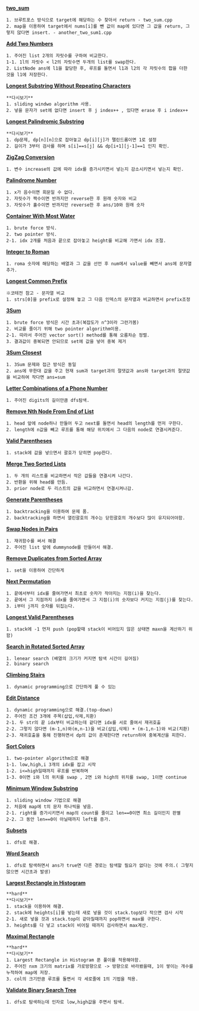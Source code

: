 **[two_sum](https://leetcode.com/problems/two-sum/)**
```
1. 브루트포스 방식으로 target에 해당하는 수 찾아서 return - two_sum.cpp
2. map을 이용하여 target에서 nums[i]를 뺀 값이 map에 있다면 그 값을 return, 그렇지 않다면 insert. - another_two_sum1.cpp
```

**[Add Two Numbers](https://leetcode.com/problems/add-two-numbers/)**
```
1. 주어진 list 2개의 자릿수를 구하여 비교한다.
1-1. 1l의 자릿수 < l2의 자릿수면 두개의 list를 swap한다.
2. ListNode ans에 l1을 할당한 후, 루프를 돌면서 l1과 l2의 각 자릿수의 합을 더한 것을 l1에 저장한다.
```

**[Longest Substring Without Repeating Characters](https://leetcode.com/problems/longest-substring-without-repeating-characters/)**
```
**다시보기**
1. sliding windwo algorithm 사용.
2. 넣을 문자가 set에 없다면 insert 후 j index++ , 있다면 erase 후 i index++
```

**[Longest Palindromic Substring](https://leetcode.com/problems/longest-palindromic-substring/)**
```
**다시보기**
1. dp문제, dp[n][n]으로 잡아놓고 dp[i][j]가 팰린드롬이면 1로 설정
2. 길이가 3부터 검사를 하며 s[i]==s[j] && dp[i+1][j-1]==1 인지 확인.
```

**[ZigZag Conversion](https://leetcode.com/problems/zigzag-conversion/)**
```
1. 변수 increase의 값에 따라 idx를 증가시키면서 넣는지 감소시키면서 넣는지 확인.
```

**[Palindrome Number](https://leetcode.com/problems/palindrome-number/)**
```
1. x가 음수이면 회문일 수 없다.
2. 자릿수가 짝수이면 반까지만 reverse한 후 원래 숫자와 비교
3. 자릿수가 홀수이면 반까지만 reverse한 후 ans/10와 원래 숫자  
```

**[Container With Most Water](https://leetcode.com/problems/container-with-most-water/)**
```
1. brute force 방식.
2. two pointer 방식.
2-1. idx 2개를 처음과 끝으로 잡아놓고 height를 비교해 가면서 idx 조절.
```

**[Integer to Roman](https://leetcode.com/problems/integer-to-roman/)**
```
1. roma 숫자에 해당하는 배열과 그 값을 선언 후 num에서 value를 빼면서 ans에 문자열 추가.
```

**[Longest Common Prefix](https://leetcode.com/problems/longest-common-prefix/)**
```
※코테전 참고 - 문자열 비교
1. strs[0]을 prefix로 설정해 놓고 그 다음 인덱스의 문자열과 비교하면서 prefix조정
```

**[3Sum](https://leetcode.com/problems/3sum/)**
```
1. brute force 방식은 시간 초과(복잡도가 n^3이라 그런가봄)
2. 비교를 줄이기 위해 two pointer algorithm이용.
2-1. 따라서 주어진 vector sort() method를 통해 오름차순 정렬.
3. 결과값이 중복되면 안되므로 set에 값을 넣어 중복 제거
```

**[3Sum Closest](https://leetcode.com/problems/3sum-closest/)**
```
1. 3Sum 문제와 접근 방식은 동일
2. ans에 무한대 값을 주고 현재 sum과 target과의 절댓값과 ans와 target과의 절댓값을 비교하여 작다면 ans=sum
```

**[Letter Combinations of a Phone Number](https://leetcode.com/problems/letter-combinations-of-a-phone-number/)**
```
1. 주어진 digits의 길이만큼 dfs탐색.
```

**[Remove Nth Node From End of List](https://leetcode.com/problems/remove-nth-node-from-end-of-list/)**
```
1. head 앞에 node하나 만들어 두고 next를 돌면서 head의 length를 먼저 구한다.
2. length에 n값을 빼고 루프를 통해 해당 위치에서 그 다음의 node로 연결시켜준다.
```

**[Valid Parentheses](https://leetcode.com/problems/valid-parentheses/)**
```
1. stack에 값을 넣으면서 괄호가 닫히면 pop한다.
```

**[Merge Two Sorted Lists](https://leetcode.com/problems/merge-two-sorted-lists/)**
```
1. 두 개의 리스트를 비교하면서 작은 값들을 연결시켜 나간다.
2. 반환을 위해 head를 만듬.
3. prior node로 두 리스트의 값을 비교하면서 연결시켜나감.
```

**[Generate Parentheses](https://leetcode.com/problems/generate-parentheses/)**
```
1. backtracking을 이용하여 문제 품.
2. backtracking을 하면서 열린괄호의 개수는 닫힌괄호의 개수보다 많이 유지되어야함.
```

**[Swap Nodes in Pairs](https://leetcode.com/problems/swap-nodes-in-pairs/)**
```
1. 재귀함수를 써서 해결
2. 주어진 list 앞에 dummynode를 만들어서 해결.
```

**[Remove Duplicates from Sorted Array](https://leetcode.com/problems/remove-duplicates-from-sorted-array/)**
```
1. set을 이용하여 간단하게 
```

**[Next Permutation](https://leetcode.com/problems/next-permutation/)**
```
1. 끝에서부터 idx를 줄여가면서 최초로 숫자가 작아지는 지점(i)을 찾는다.
2. 끝에서 그 지점까지 idx를 줄여가면서 그 지점(i)의 숫자보다 커지는 지점(j)를 찾는다.
3. i부터 j까지 숫자를 뒤집는다.
```

**[Longest Valid Parentheses](https://leetcode.com/problems/longest-valid-parentheses/)**
```
1. stack에 -1 먼저 push (pop할때 stack이 비어있지 않은 상태면 maxn을 계산하기 위함)
```

**[Search in Rotated Sorted Array](https://leetcode.com/problems/search-in-rotated-sorted-array/)**
```
1. lenear search (배열의 크기가 커지면 탐색 시간이 길어짐)
2. binary search
```

**[Climbing Stairs](https://leetcode.com/problems/climbing-stairs/)**
```
1. dynamic programming으로 간단하게 풀 수 있는 
```

**[Edit Distance](https://leetcode.com/problems/edit-distance/)**
```
1. dynamic programming으로 해결.(top-down)
2. 주어진 조건 3개에 주목(삽입,삭제,치환)
2-1. 두 str의 끝 idx부터 비교하는데 같다면 idx를 서로 줄여서 재귀호출
2-2. 그렇지 않다면 (m-1,n)와(m,n-1)을 비교(삽입,삭제) + (m-1,n-1)와 비교(치환)
2-3. 재귀호출을 통해 진행하면서 dp의 값이 존재한다면 return하여 중복계산을 피한다.
```

**[Sort Colors](https://leetcode.com/problems/sort-colors/)**
```
1. two-pointer algorithm으로 해결
1-1. low,high,i 3개의 idx를 잡고 시작
1-2. i<=high일때까지 루프를 반복하며
1-3. 0이면 i와 l의 위치를 swap , 2면 i와 high의 위치를 swap, 1이면 continue
```

**[Minimum Window Substring](https://leetcode.com/problems/minimum-window-substring/)**
```
1. sliding window 기법으로 해결
2. 처음에 map에 t의 문자 하나씩을 넣음.
2-1. right를 증가시키면서 map의 count를 줄이고 len==0이면 최소 길이인지 판별
2-2. 그 동안 len==0이 아닐때까지 left를 증가.
```

**[Subsets](https://leetcode.com/problems/subsets/)**
```
1. dfs로 해결.
```

**[Word Search](https://leetcode.com/problems/word-search/)**
```
1. dfs로 탐색하면서 ans가 true면 다른 경로는 탐색할 필요가 없다는 것에 주의.( 그렇지 않으면 시간초과 발생)
```

**[Largest Rectangle in Histogram](https://leetcode.com/problems/largest-rectangle-in-histogram/)**
```
**hard**
**다시보기**
1. stack을 이용하여 해결.
2. stack에 heights[i]를 넣는데 새로 넣을 것이 stack.top보다 작으면 검사 시작
2-1. 새로 넣을 것과 stack.top이 같아질때까지 pop하면서 max를 구한다.
3. heights를 다 넣고 stack이 비어질 때까지 검사하면서 max계산.
```

**[Maximal Rectangle](https://leetcode.com/problems/maximal-rectangle/)**
```
**hard**
**다시보기**
1. Largest Rectangle in Histogram 푼 풀이를 적용해야함.
2. 주어진 nxm 크기의 matrix를 가로방향으로 -> 방향으로 바라봤을때, 1이 쌓이는 개수를 누적하여 map에 저장.
3. col의 크기만큼 루프를 돌면서 각 세로줄에 1의 기법을 적용.
```

**[Validate Binary Search Tree](https://leetcode.com/problems/validate-binary-search-tree/)**
```
1. dfs로 탐색하는데 인자로 low,high값을 주면서 탐색.
```
